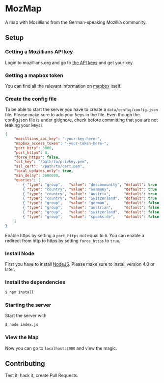 # MozMap
A map with Mozillians from the German-speaking Mozillia community. 

## Setup

### Getting a Mozillians API key
Login to mozillians.org and go to [the API keys](https://mozillians.org/en-US/apikeys/) and get your key.

### Getting a mapbox token
You can find all the relevant information on [mapbox](https://www.mapbox.com/help/create-api-access-token/) itself.

### Create the config file
To be able to start the server you have to create a `data/config/config.json` file. Please make sure to add your keys in the file. Even though the config.json file is under gitignore, check before committing that you are not leaking your keys!

```json
{
    "mozillians_api_key": "-your-key-here-",
    "mapbox_access_token": "-your-token-here-",
    "port_http": 3000,
    "port_https": 0,
    "force_https": false,
    "ssl_key": "/path/to/privkey.pem",
    "ssl_cert": "/path/to/cert.pem",
    "local_updates_only": true,
    "min_delay": 3600000,
    "queries": [
        { "type": "group",   "value": "de:community", "default": true  },
        { "type": "country", "value": "Germany",      "default": true  },
        { "type": "country", "value": "Austria",      "default": true  },
        { "type": "country", "value": "Switzerland",  "default": true  },
        { "type": "group",   "value": "german",       "default": false },
        { "type": "group",   "value": "austrian",     "default": false },
        { "type": "group",   "value": "switzerland",  "default": false },
        { "type": "group",   "value": "speaks:de",    "default": false }
    ]
}
```

Enable https by setting a `port_https` not equal to `0`. You can enable a redirect from http to https by setting `force_https` to `true`.

### Install Node
First you have to install [NodeJS](https://nodejs.org/). Please make sure to install version 4.0 or later.

### Install the dependencies

```bash
$ npm install
```

### Starting the server

Start the server with
```bash
$ node index.js
```

### View the Map
Now you can go to `localhost:3000` and view the magic.

## Contributing
Test it, hack it, create Pull Requests.
